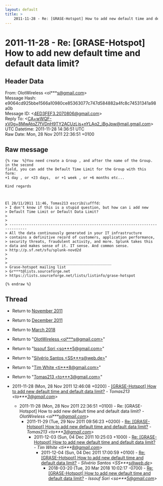 ```yaml
---
layout: default
title: >
    2011-11-28 - Re: [GRASE-Hotspot] How to add new default time and default data limit?
---
```


# 2011-11-28 - Re: [GRASE-Hotspot] How to add new default time and default data limit?

## Header Data

From: OlotWireless \<ol***s@gmail.com\><br>
Message Hash: e9064cd925bbe1566a10980ce85363077c747d584882a4fc8c74531341a98a0b<br>
Message ID: \<4ED3FEF3.2070806@gmail.com\><br>
Reply To: \<CA+wWQF-xV0g+8MwAtqZ7fVDnH9TY2ACUzLjs+nYLAq2_iBgJpw@mail.gmail.com\><br>
UTC Datetime: 2011-11-28 14:36:51 UTC<br>
Raw Date: Mon, 28 Nov 2011 22:36:51 +0100<br>

## Raw message

```
{% raw  %}You need create a Group , and after the name of the Group. in the second 
field, you can add the Default Time Limit for the Group with this form: 
+1 day , or +23 days,  or +1 week , or +6 months etc...

Kind regards



El 28/11/2011 11:46, Tomas213 escribi\ufffd:
> I don't know if this is a stupid question, but how can i add new 
> Default Time Limit or Default Data Limit?
>
>
> ------------------------------------------------------------------------------
> All the data continuously generated in your IT infrastructure
> contains a definitive record of customers, application performance,
> security threats, fraudulent activity, and more. Splunk takes this
> data and makes sense of it. IT sense. And common sense.
> http://p.sf.net/sfu/splunk-novd2d
>
>
> _______________________________________________
> Grase-hotspot mailing list
> Gr***t@lists.sourceforge.net
> https://lists.sourceforge.net/lists/listinfo/grase-hotspot

{% endraw %}
```

## Thread

+ Return to [November 2011](/archive/2011/11)
+ Return to [December 2011](/archive/2011/12)
+ Return to [March 2018](/archive/2018/03)

+ Return to "[OlotWireless <ol***s<span>@</span>gmail.com>](/authors/ol___s_at_gmail_com)"
+ Return to "[Issouf Sori <so***5<span>@</span>gmail.com>](/authors/so___5_at_gmail_com)"
+ Return to "[Silvério Santos <SS***s<span>@</span>web.de>](/authors/ss___s_at_web_de)"
+ Return to "[Tim White <ti***8<span>@</span>gmail.com>](/authors/ti___8_at_gmail_com)"
+ Return to "[Tomas213 <to***3<span>@</span>gmail.com>](/authors/to___3_at_gmail_com)"

+ 2011-11-28 (Mon, 28 Nov 2011 12:46:08 +0200) - [[GRASE-Hotspot] How to add new default time and default data limit?](/archive/2011/11/0b948a39def79d376a1dd9e6484376a2463c59e33a866a3fc1b8e038b871c92d) - _Tomas213 \<to***3@gmail.com\>_
  + 2011-11-28 (Mon, 28 Nov 2011 22:36:51 +0100) - Re: [GRASE-Hotspot] How to add new default time and default data limit? - _OlotWireless \<ol***s@gmail.com\>_
    + 2011-11-29 (Tue, 29 Nov 2011 09:56:23 +0200) - [Re: [GRASE-Hotspot] How to add new default time and default data	limit?](/archive/2011/11/ac05653055baf0786eb00367daa8fa1164a7e6c54939a6639f140e6851fba61d) - _Tomas213 \<to***3@gmail.com\>_
      + 2011-12-03 (Sun, 04 Dec 2011 10:25:03 +1000) - [Re: [GRASE-Hotspot] How to add new default time and default data limit?](/archive/2011/12/0c0058ea1802555abd343941fb46a69f71bb02392b498a64b286f8e0dc687290) - _Tim White \<ti***8@gmail.com\>_
        + 2011-12-04 (Sun, 04 Dec 2011 17:00:59 +0100) - [Re: [GRASE-Hotspot] How to add new default time and default data limit?](/archive/2011/12/ccb040a01767a90da13d6f9668ce5d5627787257d294aed7b85e42af6235aa42) - _Silvério Santos \<SS***s@web.de\>_
          + 2018-03-20 (Tue, 20 Mar 2018 10:02:17 -0700) - [Re: [GRASE-Hotspot] How to add new default time and default data limit?](/archive/2018/03/33dd37609150168b92f0d7117ac03fe7fdce47d2ee7c9faf8053b08e50cf28bc) - _Issouf Sori \<so***5@gmail.com\>_

